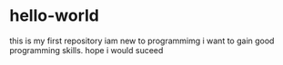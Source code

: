 # hello-world
this is my first repository
 iam new to programmimg 
 i want to gain good programming skills.
hope i would suceed

